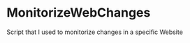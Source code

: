 MonitorizeWebChanges
====================

Script that I used to monitorize changes in a specific Website
